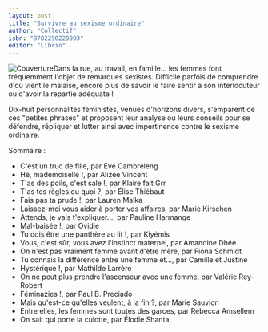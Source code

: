 ```yaml
---
layout: post
title: "Survivre au sexisme ordinaire"
author: "Collectif"
isbn: "9782290229903"
editor: "Librio"
---
```

![Couverture](/img/9782290229903.jpg)Dans la rue, au travail, en famille... les femmes font fréquemment l'objet de remarques sexistes. Difficile parfois de comprendre d'où vient le malaise, encore plus de savoir le faire sentir à son interlocuteur ou d'avoir la repartie adéquate !

Dix-huit personnalités féministes, venues d'horizons divers, s'emparent de ces "petites phrases" et proposent leur analyse ou leurs conseils pour se défendre, répliquer et lutter ainsi avec impertinence contre le sexisme ordinaire.

Sommaire :
- C'est un truc de fille, par Eve Cambreleng
- Hé, mademoiselle !, par Alizée Vincent
- T'as des poils, c'est sale !, par Klaire fait Grr
- T'as tes règles ou quoi ?, par Élise Thiébaut
- Fais pas ta prude !, par Lauren Malka
- Laissez-moi vous aider à porter vos affaires, par Marie Kirschen
- Attends, je vais t'expliquer..., par Pauline Harmange
- Mal-baisée !, par Ovidie
- Tu dois être une panthère au lit !, par Kiyémis
- Vous, c'est sûr, vous avez l'instinct maternel, par Amandine Dhée
- On n'est pas vraiment femme avant d'être mère, par Fiona Schmidt
- Tu connais la différence entre une femme et..., par Camille et Justine
- Hystérique !, par Mathilde Larrère
- On ne peut plus prendre l'ascenseur avec une femme, par Valérie Rey-Robert
- Féminazies !, par Paul B. Preciado
- Mais qu'est-ce qu'elles veulent, à la fin ?, par Marie Sauvion
- Entre elles, les femmes sont toutes des garces, par Rebecca Amsellem
- On sait qui porte la culotte, par Élodie Shanta.